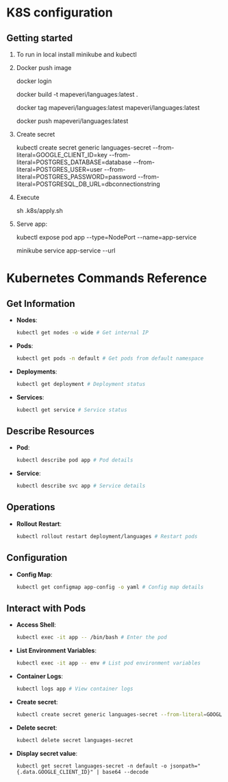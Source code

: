K8S configuration
=================

Getting started
---------------

1. To run in local install minikube and kubectl

2. Docker push image


    docker login 

    docker build -t mapeveri/languages:latest .

    docker tag mapeveri/languages:latest mapeveri/languages:latest

    docker push mapeveri/languages:latest

3. Create secret


    kubectl create secret generic languages-secret --from-literal=GOOGLE_CLIENT_ID=key  --from-literal=POSTGRES_DATABASE=database --from-literal=POSTGRES_USER=user --from-literal=POSTGRES_PASSWORD=password --from-literal=POSTGRESQL_DB_URL=dbconnectionstring


4. Execute


    sh .k8s/apply.sh

5. Serve app:


    kubectl expose pod app --type=NodePort --name=app-service

    minikube service app-service --url


# Kubernetes Commands Reference

## Get Information

- **Nodes**:
  ```bash
  kubectl get nodes -o wide # Get internal IP
  ```

- **Pods**:
  ```bash
  kubectl get pods -n default # Get pods from default namespace
  ```

- **Deployments**:
  ```bash
  kubectl get deployment # Deployment status
  ```

- **Services**:
  ```bash
  kubectl get service # Service status
  ```

## Describe Resources

- **Pod**:
  ```bash
  kubectl describe pod app # Pod details
  ```

- **Service**:
  ```bash
  kubectl describe svc app # Service details
  ```

## Operations

- **Rollout Restart**:
  ```bash
  kubectl rollout restart deployment/languages # Restart pods
  ```

## Configuration

- **Config Map**:
  ```bash
  kubectl get configmap app-config -o yaml # Config map details
  ```

## Interact with Pods

- **Access Shell**:
  ```bash
  kubectl exec -it app -- /bin/bash # Enter the pod
  ```

- **List Environment Variables**:
  ```bash
  kubectl exec -it app -- env # List pod environment variables
  ```

- **Container Logs**:
  ```bash
  kubectl logs app # View container logs
  ```

- **Create secret**:
  ```bash
  kubectl create secret generic languages-secret --from-literal=GOOGLE_CLIENT_ID=password
  ```

- **Delete secret**:
  ```bash
  kubectl delete secret languages-secret
  ```

- **Display secret value**:
  ```
  kubectl get secret languages-secret -n default -o jsonpath="{.data.GOOGLE_CLIENT_ID}" | base64 --decode
  ```
